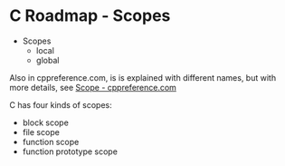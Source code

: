 C Roadmap - Scopes
=======================

- Scopes
    - local
    - global


Also in cppreference.com, is is explained with different names, but with more details,
see [Scope - cppreference.com](https://en.cppreference.com/w/c/language/scope)

C has four kinds of scopes:

- block scope
- file scope
- function scope
- function prototype scope 

